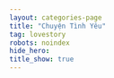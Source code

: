```yaml
---
layout: categories-page
title: "Chuyện Tình Yêu"
tag: lovestory
robots: noindex
hide_hero: 
title_show: true
---
```

